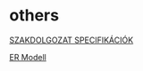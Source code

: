 # others
[SZAKDOLGOZAT SPECIFIKÁCIÓK](https://docs.google.com/document/d/e/2PACX-1vQGrIN_FE350mGddcSFreGNS8bQFb1wwqTCvuMl8wVSpnXEt8DCBFPUkk09WE5_uw/pub)

[ER Modell](https://viewer.diagrams.net/index.html?tags=%7B%7D&highlight=0000ff&edit=_blank&layers=1&nav=1#R7V1td9o2FP41%2BQgHyy%2ByP2aQrN1J06zpztZ9c7AKXg1iRk5gv34yyMaWTKJgbMnUPTkFy69cPc%2FV1X2Rr8zxYvNr7K%2Fmn3CAoiswCjZX5uQKAMM1RvQjbdmyFmvk7ltmcRiwtkPDY%2FgfYo3sxFkSBmhdOpBgHJFwVW6c4uUSTUmpzY9j%2FFI%2B7DuOyndd%2BTN2x9Gh4XHqR0g47M8wIPN9qwvgof0DCmfz7M6G4%2B33LPzsYHbh9dwP8Euhyby5MscxxmT%2FbbEZoyiVXiaX%2FXm3R%2FbmDxajJZE54e7aQ3dk%2BhQmvz083z19XSzuPw8M1htrss1%2BMQqoANjmEi%2Fpxy%2F00VfpJhMyjmlbjJNlgNJrj%2BgWjskcz%2FDSj%2B4wXtFGgzb%2BgwjZsi71E4Jp05wsIrY38p9Q9Is%2F%2FTHbXWqMo%2FS6kwB995OIpHclMf6BxPbveElu%2FUUYpZj6gKJnRMKpz3aw2xkG2xZPR8vgOgXG4efRltswithP2QsklcJRQbOmNU7iKXpNugywfjxD5LXjzBwPlEkILxCJt%2FTEGEU%2BCZ%2FLD%2BIzRM%2Fy4w6dTr%2Bwfn8PBrweA%2BoxAFVCINdR7UOACjTe%2FpWeP7SzzW%2FFfZMNu%2Fh%2Ba8u2eugcjgNKsWP02Okwdgyl2AEaYKdHzknI8ZQCx9QMOAUN1EPnTaUzUokdU529izYhKYxXdOtbYc8BOOnGtoiiikFu1ONNFm%2BmUuOaXffZjxJ2pyvg5JIuAdH5N8HZjsF6J%2BpreoBhrjY7yWX76bdZ%2BjlO1oQ%2BZbzOrkgfcH%2FR%2FX4B6GUEv8xDgh5X%2Fk7IL7G%2FKqOVPTeKCdq83leiaNkJAwjZ1II5gAYO2345eFOMEWubFzwp1qgp%2BjfXHTeLVYS3CHWnO3LRF7rDa7M3LA0swHyj2wP5mupBkh1x82XhL7dZazPq1%2BqE%2BnXVuTj1NBXNowgrISgTDIefFod3WXy5SvFlNTeefI4Dncd22%2BAHE3FoBxWDidPUYGJD9VS%2FkMHkjDS2JWls2zVpzE59wOGOd3kQkrNAAQe%2F%2FYOxszgE5o9RA5TN6YeHGAfJlGirIcCIEz0EQ1uxjoBCd4xvw3hN7v0FErVHFIWrNWpHnXq8tJQb57YWYSFwEb79atdP7u2pdP2cUwkDSS1sNaKEKZSc4Qha0AC2a3kAmmXLwabdDDzXtVzoOJ7rwfIN9j%2BvMRXtiTrh73A1xoFijeA4NqcRKrwnrWqEzMQriuphTvF%2Br1hSJq87K4zRdiUluv3G10EQp84hlZKCNo8pV7WkgCipO1%2BHEdm1eVRB1bI67r1MeKfwx0nBLkyOGoVqbRxTtAdbFSiwlJk42lsqRTslt1reZam8aZaYklaJ6UhDra6lAjmvhmk6Q9cz8j%2BvVdME2D0%2BpfAJFQNUXhfWBSi1j6kp7XjA3P9vlOHKuzeaBqijDKCXlv51mCIC%2BfSAxoFttwdsxxwC0waeZRjQoXNFtcDWIW50GSkfp6S9NI5r0BqubadsUeQzrraQrDDh6WKRDDWCstkelD3eOLaGXuGf2yqwTdHHcqOLM5%2BPjZqKPQeZvivKSgsnJ%2BTic1Vh5HYlJfpYbrTwcWonKDG0eaOJ444fcVX77TL%2FxWt%2Buyx7sAt%2BO9VxCFOhcV4vhxtehB10xKQ5JTJpQlkzp6ZJUw9wYt7A2dI4%2FlijWDqFY44XT8n6bdbXBMBZBixOC1ekflRlfsOmlIanQ9GQVgqgO6mg0rmgSsvSLDEZlOVo3SeLp5TlSq0ivhRDMvZmN8VHoAMfQc%2FHE%2Fgom9SpmI%2FiDOX3xF%2BSkGx3udUUQkoZKSRIKq%2BO8tTFwzVN%2BesOJ51ucFKcClNOEhQ8xOFUsd%2BA56NhKE5PcbQYIh063S5VNYwM8AYnd1sPKA6pHFDcClG1mM1asrPZusUO9TgozmazWgLlzjvAzRoHBoRVVQNVw6LdGA%2FVTR1%2FBtK4nSCNK5BG8OHmLGLTPc38uIbFc8uprMhplVtZacJrct1Z65oKVYzv24on1nZVzVl3HYkVodNKhPJpFeerGdNgUqRVXenxOVGbdaWyo4ajdL5ji8PGmE53Zpj2FlpP43BFErxUqsFMXoF5lRaX1arFpS7x%2BRjnYF%2FMPbC9Lphq2VNWcO7jRCuqDTSY2%2Bg3uoGeabkrWG%2BmZU9ZYNoXRPww2nnz1NY6mkL5nqV%2BtuOoq5f4GUgjuySgWtKIeatpWCqNSi0%2F%2BMtArxHK1YA0%2BtVidKDIKF8D7pV14o6Erc5JyU54xKE4jvV6ukE9LQsKtXN3pyrrr7uOtPxdNFn1hvTkozHXmiPO1M63Ou5%2ByhfKr8cq0YPFjjpHl%2FB1Im5ln7S7RJYWeZK2Vwo6G8MR0DDorIUnFMpavWq1KRTNXnHxkoKbRrM4D%2BCCZ6Caqq0axu6lLl%2FSmawrKJsJWXdhtXrUEyOCu5DqhNLtdFLV7MkzcHJg8z6eigxKWBV7bYyRWqyH0RcZnEJl2QRKtVQW8ycf5%2BGq80y2JHKh3VaZfKk5X90hpKyXQC0hK5YULizB12VK8m8LkU1saoySGiQFaLWSSXeoLJuso5bKYq5OsSq%2Fy1T2uGVfPXF0bZfKhihP1XZyX2gkx2XZHCC1XBY9y7sp71dM%2FKjTXDa5RZhy77CqOW%2F2PP0rls5N5SMh3DOS2ZW1sdVWDbqtR%2BIa5jAXiqtwJBsVFG5ubQwNXp3URQoffc9ei%2BNxbWayU7nF%2FrhXKvCjR8OvTXKPDN%2BTXXahmFj4rncbaaAADD7nvqLIpdWor6fF3Lo3yE9QAJ5s%2FFftGJ49ZmcL%2FbgFdKRXB3h%2FnR%2FdjHGazHJQqfQXzT%2FhAKVH%2FA8%3D)
